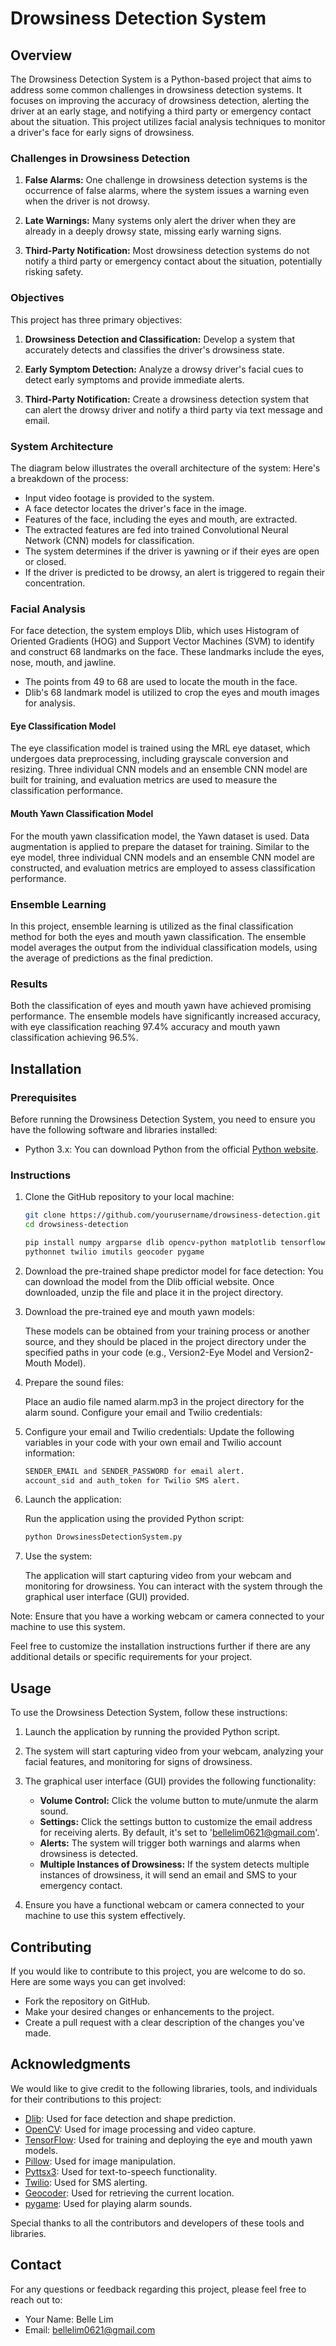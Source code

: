 # Drowsiness Detection System

## Overview

The Drowsiness Detection System is a Python-based project that aims to address some common challenges in drowsiness detection systems. It focuses on improving the accuracy of drowsiness detection, alerting the driver at an early stage, and notifying a third party or emergency contact about the situation. This project utilizes facial analysis techniques to monitor a driver's face for early signs of drowsiness.

### Challenges in Drowsiness Detection

1. **False Alarms:** One challenge in drowsiness detection systems is the occurrence of false alarms, where the system issues a warning even when the driver is not drowsy.

2. **Late Warnings:** Many systems only alert the driver when they are already in a deeply drowsy state, missing early warning signs.

3. **Third-Party Notification:** Most drowsiness detection systems do not notify a third party or emergency contact about the situation, potentially risking safety.

### Objectives

This project has three primary objectives:

1. **Drowsiness Detection and Classification:** Develop a system that accurately detects and classifies the driver's drowsiness state.

2. **Early Symptom Detection:** Analyze a drowsy driver's facial cues to detect early symptoms and provide immediate alerts.

3. **Third-Party Notification:** Create a drowsiness detection system that can alert the drowsy driver and notify a third party via text message and email.

### System Architecture

The diagram below illustrates the overall architecture of the system:
Here's a breakdown of the process:

- Input video footage is provided to the system.
- A face detector locates the driver's face in the image.
- Features of the face, including the eyes and mouth, are extracted.
- The extracted features are fed into trained Convolutional Neural Network (CNN) models for classification.
- The system determines if the driver is yawning or if their eyes are open or closed.
- If the driver is predicted to be drowsy, an alert is triggered to regain their concentration.

### Facial Analysis

For face detection, the system employs Dlib, which uses Histogram of Oriented Gradients (HOG) and Support Vector Machines (SVM) to identify and construct 68 landmarks on the face. These landmarks include the eyes, nose, mouth, and jawline.

- The points from 49 to 68 are used to locate the mouth in the face.
- Dlib's 68 landmark model is utilized to crop the eyes and mouth images for analysis.

#### Eye Classification Model

The eye classification model is trained using the MRL eye dataset, which undergoes data preprocessing, including grayscale conversion and resizing. Three individual CNN models and an ensemble CNN model are built for training, and evaluation metrics are used to measure the classification performance.

#### Mouth Yawn Classification Model

For the mouth yawn classification model, the Yawn dataset is used. Data augmentation is applied to prepare the dataset for training. Similar to the eye model, three individual CNN models and an ensemble CNN model are constructed, and evaluation metrics are employed to assess classification performance.

### Ensemble Learning

In this project, ensemble learning is utilized as the final classification method for both the eyes and mouth yawn classification. The ensemble model averages the output from the individual classification models, using the average of predictions as the final prediction.

### Results

Both the classification of eyes and mouth yawn have achieved promising performance. The ensemble models have significantly increased accuracy, with eye classification reaching 97.4% accuracy and mouth yawn classification achieving 96.5%.

## Installation

### Prerequisites

Before running the Drowsiness Detection System, you need to ensure you have the following software and libraries installed:

- Python 3.x: You can download Python from the official [Python website](https://www.python.org/downloads/).

### Instructions

1. Clone the GitHub repository to your local machine:

   ```bash
   git clone https://github.com/yourusername/drowsiness-detection.git
   cd drowsiness-detection

   pip install numpy argparse dlib opencv-python matplotlib tensorflow pillow pyttsx3 \
   pythonnet twilio imutils geocoder pygame

2. Download the pre-trained shape predictor model for face detection:
   You can download the model from the Dlib official website.
   Once downloaded, unzip the file and place it in the project directory.

3. Download the pre-trained eye and mouth yawn models:

   These models can be obtained from your training process or another source, and they       should be placed in the project directory under the specified paths in your code          (e.g., Version2-Eye Model and Version2-Mouth Model).

4. Prepare the sound files:

   Place an audio file named alarm.mp3 in the project directory for the alarm sound.
   Configure your email and Twilio credentials:

5. Configure your email and Twilio credentials:
   Update the following variables in your code with your own email and Twilio account        information:

   ```bash
   SENDER_EMAIL and SENDER_PASSWORD for email alert.
   account_sid and auth_token for Twilio SMS alert.

6. Launch the application:

   Run the application using the provided Python script:
   ```bash
   python DrowsinessDetectionSystem.py

7. Use the system:

   The application will start capturing video from your webcam and monitoring for            drowsiness. You can interact with the system through the graphical user interface         (GUI) provided.

Note: Ensure that you have a working webcam or camera connected to your machine to use this system.

Feel free to customize the installation instructions further if there are any additional details or specific requirements for your project.

## Usage

To use the Drowsiness Detection System, follow these instructions:

1. Launch the application by running the provided Python script.

2. The system will start capturing video from your webcam, analyzing your facial features, and monitoring for signs of drowsiness.

3. The graphical user interface (GUI) provides the following functionality:
   - **Volume Control:** Click the volume button to mute/unmute the alarm sound.
   - **Settings:** Click the settings button to customize the email address for receiving alerts. By default, it's set to 'bellelim0621@gmail.com'.
   - **Alerts:** The system will trigger both warnings and alarms when drowsiness is detected.
   - **Multiple Instances of Drowsiness:** If the system detects multiple instances of drowsiness, it will send an email and SMS to your emergency contact.

4. Ensure you have a functional webcam or camera connected to your machine to use this system effectively.


## Contributing

If you would like to contribute to this project, you are welcome to do so. Here are some ways you can get involved:

- Fork the repository on GitHub.
- Make your desired changes or enhancements to the project.
- Create a pull request with a clear description of the changes you've made.

## Acknowledgments

We would like to give credit to the following libraries, tools, and individuals for their contributions to this project:

- [Dlib](http://dlib.net/): Used for face detection and shape prediction.
- [OpenCV](https://opencv.org/): Used for image processing and video capture.
- [TensorFlow](https://www.tensorflow.org/): Used for training and deploying the eye and mouth yawn models.
- [Pillow](https://pillow.readthedocs.io/en/stable/): Used for image manipulation.
- [Pyttsx3](https://github.com/nateshmbhat/pyttsx3): Used for text-to-speech functionality.
- [Twilio](https://www.twilio.com/): Used for SMS alerting.
- [Geocoder](https://geocoder.readthedocs.io/): Used for retrieving the current location.
- [pygame](https://www.pygame.org/): Used for playing alarm sounds.

Special thanks to all the contributors and developers of these tools and libraries.

## Contact

For any questions or feedback regarding this project, please feel free to reach out to:

- Your Name: Belle Lim
- Email: bellelim0621@gmail.com
